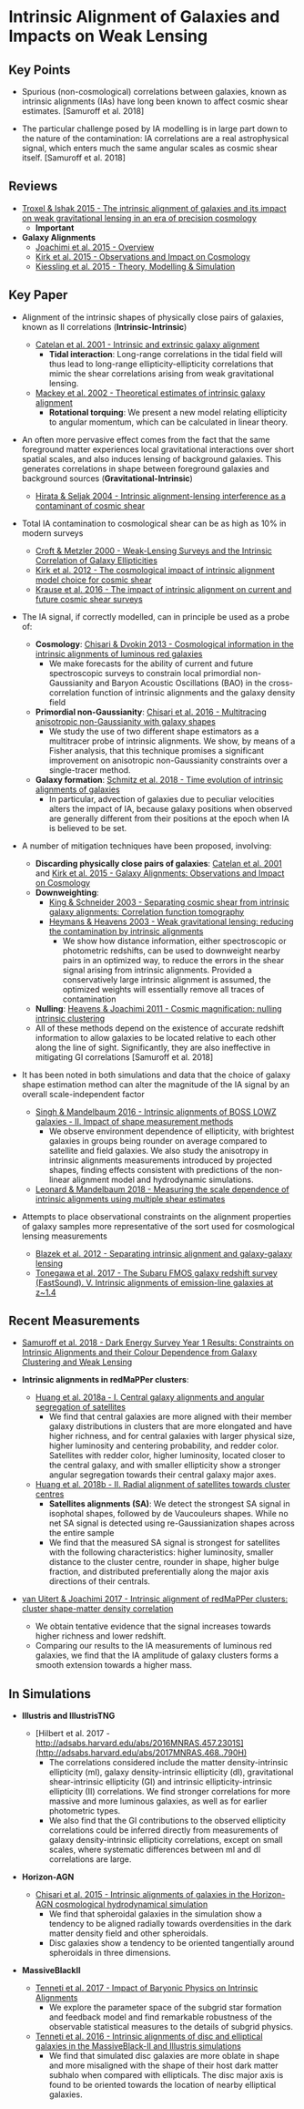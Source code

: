 # Intrinsic Alignment of Galaxies and Impacts on Weak Lensing

## Key Points 

* Spurious (non-cosmological) correlations between galaxies, known as intrinsic alignments (IAs) have long been known to affect cosmic shear estimates. [Samuroff et al. 2018]

* The particular challenge posed by IA modelling is in large part down to the nature of the contamination: IA correlations are a real astrophysical signal, which enters much the same angular scales as cosmic shear itself. [Samuroff et al. 2018]

## Reviews

- [Troxel & Ishak 2015 - The intrinsic alignment of galaxies and its impact on weak gravitational lensing in an era of precision cosmology](http://adsabs.harvard.edu/abs/2015PhR...558....1T)
    * **Important**
- **Galaxy Alignments** 
    * [Joachimi et al. 2015 - Overview](http://adsabs.harvard.edu/abs/2015SSRv..193....1J)
    * [Kirk et al. 2015 - Observations and Impact on Cosmology](http://adsabs.harvard.edu/abs/2015SSRv..193..139K)
    * [Kiessling et al. 2015 - Theory, Modelling & Simulation](http://adsabs.harvard.edu/abs/2015SSRv..193...67K)

## Key Paper

* Alignment of the intrinsic shapes of physically close pairs of galaxies, known as II correlations (**Intrinsic-Intrinsic**)
    - [Catelan et al. 2001 - Intrinsic and extrinsic galaxy alignment](http://adsabs.harvard.edu/abs/2001MNRAS.320L...7C)
        - **Tidal interaction**:  Long-range correlations in the tidal field will thus lead to long-range ellipticity-ellipticity correlations that mimic the shear correlations arising from weak gravitational lensing.
    - [Mackey et al. 2002 - Theoretical estimates of intrinsic galaxy alignment](http://adsabs.harvard.edu/abs/2002MNRAS.332..788M)
        - **Rotational torquing**: We present a new model relating ellipticity to angular momentum, which can be calculated in linear theory.

* An often more pervasive effect comes from the fact that the same foreground matter experiences local gravitational interactions over short spatial scales, and also induces lensing of background galaxies. This generates correlations in shape between foreground galaxies and background sources (**Gravitational-Intrinsic**)
    - [Hirata & Seljak 2004 - Intrinsic alignment-lensing interference as a contaminant of cosmic shear](http://adsabs.harvard.edu/abs/2004PhRvD..70f3526H)

* Total IA contamination to cosmological shear can be as high as 10% in modern surveys
    - [Croft & Metzler 2000 - Weak-Lensing Surveys and the Intrinsic Correlation of Galaxy Ellipticities](http://adsabs.harvard.edu/abs/2000ApJ...545..561C)
    - [Kirk et al. 2012 - The cosmological impact of intrinsic alignment model choice for cosmic shear](http://adsabs.harvard.edu/abs/2012MNRAS.424.1647K)
    - [Krause et al. 2016 - The impact of intrinsic alignment on current and future cosmic shear surveys](http://adsabs.harvard.edu/abs/2016MNRAS.456..207K)

* The IA signal, if correctly modelled, can in principle be used as a probe of:
    - **Cosmology**: [Chisari & Dvokin 2013 - Cosmological information in the intrinsic alignments of luminous red galaxies](http://adsabs.harvard.edu/abs/2013JCAP...12..029C)
        * We make forecasts for the ability of current and future spectroscopic surveys to constrain local primordial non-Gaussianity and Baryon Acoustic Oscillations (BAO) in the cross-correlation function of intrinsic alignments and the galaxy density field
    - **Primordial non-Gaussianity**: [Chisari et al. 2016 - Multitracing anisotropic non-Gaussianity with galaxy shapes](http://adsabs.harvard.edu/abs/2016PhRvD..94l3507C)
        * We study the use of two different shape estimators as a multitracer probe of intrinsic alignments. We show, by means of a Fisher analysis, that this technique promises a significant improvement on anisotropic non-Gaussianity constraints over a single-tracer method.
    - **Galaxy formation**: [Schmitz et al. 2018 - Time evolution of intrinsic alignments of galaxies](http://adsabs.harvard.edu/abs/2018JCAP...07..030S)
        * In particular, advection of galaxies due to peculiar velocities alters the impact of IA, because galaxy positions when observed are generally different from their positions at the epoch when IA is believed to be set.

* A number of mitigation techniques have been proposed, involving:
    - **Discarding physically close pairs of galaxies**: [Catelan et al. 2001](http://adsabs.harvard.edu/abs/2001MNRAS.320L...7C) and [Kirk et al. 2015 - Galaxy Alignments: Observations and Impact on Cosmology](http://adsabs.harvard.edu/abs/2015SSRv..193..139K)
    - **Downweighting**: 
        * [King & Schneider 2003 - Separating cosmic shear from intrinsic galaxy alignments: Correlation function tomography](http://adsabs.harvard.edu/abs/2003A%26A...398...23K)
        * [Heymans & Heavens 2003 - Weak gravitational lensing: reducing the contamination by intrinsic alignments](http://adsabs.harvard.edu/abs/2003MNRAS.339..711H)
            - We show how distance information, either spectroscopic or photometric redshifts, can be used to downweight nearby pairs in an optimized way, to reduce the errors in the shear signal arising from intrinsic alignments. Provided a conservatively large intrinsic alignment is assumed, the optimized weights will essentially remove all traces of contamination
    - **Nulling**: [Heavens & Joachimi 2011 - Cosmic magnification: nulling intrinsic clustering](http://adsabs.harvard.edu/abs/2011MNRAS.415.1681H) 
    - All of these methods depend on the existence of accurate redshift information to allow galaxies to be located relative to each other along the line of sight. Significantly, they are also ineffective in mitigating GI correlations [Samuroff et al. 2018]

* It has been noted in both simulations and data that the choice of galaxy shape estimation method can alter the magnitude of the IA signal by an overall scale-independent factor
    - [Singh & Mandelbaum 2016 - Intrinsic alignments of BOSS LOWZ galaxies - II. Impact of shape measurement methods](http://adsabs.harvard.edu/abs/2016MNRAS.457.2301S)
        * We observe environment dependence of ellipticity, with brightest galaxies in groups being rounder on average compared to satellite and field galaxies. We also study the anisotropy in intrinsic alignments measurements introduced by projected shapes, finding effects consistent with predictions of the non-linear alignment model and hydrodynamic simulations.
    - [Leonard & Mandelbaum 2018 - Measuring the scale dependence of intrinsic alignments using multiple shear estimates](http://adsabs.harvard.edu/abs/2018MNRAS.479.1412L)

* Attempts to place observational constraints on the alignment properties of galaxy samples more representative of the sort used for cosmological lensing measurements
    - [Blazek et al. 2012 - Separating intrinsic alignment and galaxy-galaxy lensing](http://adsabs.harvard.edu/abs/2012JCAP...05..041B)
    - [Tonegawa et al. 2017 - The Subaru FMOS galaxy redshift survey (FastSound). V. Intrinsic alignments of emission-line galaxies at z~1.4](http://adsabs.harvard.edu/abs/2018PASJ...70...41T)

## Recent Measurements

* [Samuroff et al. 2018 - Dark Energy Survey Year 1 Results: Constraints on Intrinsic Alignments and their Colour Dependence from Galaxy Clustering and Weak Lensing](https://arxiv.org/abs/1811.06989)

* **Intrinsic alignments in redMaPPer clusters**:
    - [Huang et al. 2018a - I. Central galaxy alignments and angular segregation of satellites](http://adsabs.harvard.edu/abs/2016MNRAS.463..222H)
        * We find that central galaxies are more aligned with their member galaxy distributions in clusters that are more elongated and have higher richness, and for central galaxies with larger physical size, higher luminosity and centering probability, and redder color. Satellites with redder color, higher luminosity, located closer to the central galaxy, and with smaller ellipticity show a stronger angular segregation towards their central galaxy major axes.
    - [Huang et al. 2018b - II. Radial alignment of satellites towards cluster centres](http://adsabs.harvard.edu/abs/2018MNRAS.474.4772H)
        * **Satellites alignments (SA)**: We detect the strongest SA signal in isophotal shapes, followed by de Vaucouleurs shapes. While no net SA signal is detected using re-Gaussianization shapes across the entire sample
        * We find that the measured SA signal is strongest for satellites with the following characteristics: higher luminosity, smaller distance to the cluster centre, rounder in shape, higher bulge fraction, and distributed preferentially along the major axis directions of their centrals.

* [van Uitert & Joachimi 2017 - Intrinsic alignment of redMaPPer clusters: cluster shape-matter density correlation](http://adsabs.harvard.edu/abs/2017MNRAS.468.4502V)
    - We obtain tentative evidence that the signal increases towards higher richness and lower redshift.   
    - Comparing our results to the IA measurements of luminous red galaxies, we find that the IA amplitude of galaxy clusters forms a smooth extension towards a higher mass.

## In Simulations 

* **Illustris and IllustrisTNG**
    - [Hilbert et al. 2017 - http://adsabs.harvard.edu/abs/2016MNRAS.457.2301S](http://adsabs.harvard.edu/abs/2017MNRAS.468..790H)
        * The correlations considered include the matter density-intrinsic ellipticity (mI), galaxy density-intrinsic ellipticity (dI), gravitational shear-intrinsic ellipticity (GI) and intrinsic ellipticity-intrinsic ellipticity (II) correlations. We find stronger correlations for more massive and more luminous galaxies, as well as for earlier photometric types.
        * We also find that the GI contributions to the observed ellipticity correlations could be inferred directly from measurements of galaxy density-intrinsic ellipticity correlations, except on small scales, where systematic differences between mI and dI correlations are large.

* **Horizon-AGN**
    - [Chisari et al. 2015 - 
Intrinsic alignments of galaxies in the Horizon-AGN cosmological hydrodynamical simulation](http://adsabs.harvard.edu/abs/2015MNRAS.454.2736C)
        * We find that spheroidal galaxies in the simulation show a tendency to be aligned radially towards overdensities in the dark matter density field and other spheroidals.
        * Disc galaxies show a tendency to be oriented tangentially around spheroidals in three dimensions.

* **MassiveBlackII**
    - [Tenneti et al. 2017 - Impact of Baryonic Physics on Intrinsic Alignments](http://adsabs.harvard.edu/abs/2017ApJ...834..169T)
        * We explore the parameter space of the subgrid star formation and feedback model and find remarkable robustness of the observable statistical measures to the details of subgrid physics.
    - [Tenneti et al. 2016 - Intrinsic alignments of disc and elliptical galaxies in the MassiveBlack-II and Illustris simulations](http://adsabs.harvard.edu/abs/2016MNRAS.462.2668T)
        * We find that simulated disc galaxies are more oblate in shape and more misaligned with the shape of their host dark matter subhalo when compared with ellipticals. The disc major axis is found to be oriented towards the location of nearby elliptical galaxies. 
